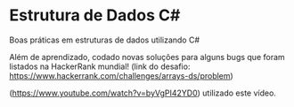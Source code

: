 # Estrutura de Dados C#

Boas práticas em estruturas de dados utilizando C#

Além de aprendizado, codado novas soluções para alguns bugs que foram listados na HackerRank mundial!
(link do desafio: https://www.hackerrank.com/challenges/arrays-ds/problem)

(https://www.youtube.com/watch?v=byVgPI42YD0) utilizado este vídeo.
